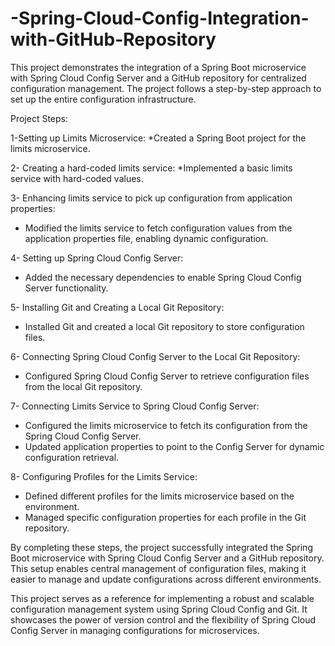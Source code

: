 # -Spring-Cloud-Config-Integration-with-GitHub-Repository
This project demonstrates the integration of a Spring Boot microservice with Spring Cloud Config Server and a GitHub repository for centralized configuration management. The project follows a step-by-step approach to set up the entire configuration infrastructure.

Project Steps:

1-Setting up Limits Microservice:
  *Created a Spring Boot project for the limits microservice. 
  
2- Creating a hard-coded limits service:
  *Implemented a basic limits service with hard-coded values.
  
3- Enhancing limits service to pick up configuration from application properties:
  * Modified the limits service to fetch configuration values from the application properties file, enabling dynamic configuration.
    
4- Setting up Spring Cloud Config Server:
  * Added the necessary dependencies to enable Spring Cloud Config Server functionality.
    
5- Installing Git and Creating a Local Git Repository:
  * Installed Git and created a local Git repository to store configuration files.
    
6- Connecting Spring Cloud Config Server to the Local Git Repository:
  * Configured Spring Cloud Config Server to retrieve configuration files from the local Git repository.

7- Connecting Limits Service to Spring Cloud Config Server:
  * Configured the limits microservice to fetch its configuration from the Spring Cloud Config Server.
  * Updated application properties to point to the Config Server for dynamic configuration retrieval.

8- Configuring Profiles for the Limits Service:
  * Defined different profiles for the limits microservice based on the environment.
  * Managed specific configuration properties for each profile in the Git repository.

By completing these steps, the project successfully integrated the Spring Boot microservice with Spring Cloud Config Server and a GitHub repository. This setup enables central management of configuration files, making it easier to manage and update configurations across different environments.

This project serves as a reference for implementing a robust and scalable configuration management system using Spring Cloud Config and Git. It showcases the power of version control and the flexibility of Spring Cloud Config Server in managing configurations for microservices.
